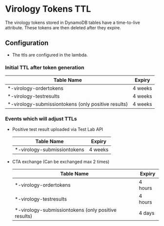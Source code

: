 # Virology Tokens TTL

The virology tokens stored in DynamoDB tables have a time-to-live attribute. These tokens are then deleted after they expire.


## Configuration 
* The ttls are configured in the lambda.


### Initial TTL after token generation 

  Table Name|Expiry|
  ---|---|
  *-virology-ordertokens|4 weeks|
  *-virology-testresults|4 weeks|
  *-virology-submissiontokens (only positive results)|4 weeks|

### Events which will adjust TTLs

* Positive test result uploaded via Test Lab API 

  Table Name|Expiry|
  ---|---|
  *-virology-submissiontokens|4 weeks|

* CTA exchange (Can be exchanged max 2 times)

  Table Name|Expiry|
  ---|---|
  *-virology-ordertokens|4 hours|
  *-virology-testresults|4 hours|
  *-virology-submissiontokens (only positive results)|4 days|
